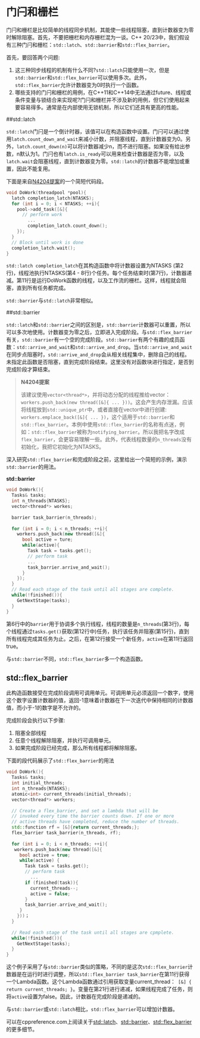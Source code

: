 # 门闩和栅栏

门闩和栅栏是比较简单的线程同步机制，其能使一些线程阻塞，直到计数器变为零时解除阻塞。首先，不要把栅栏和内存栅栏混为一谈。C++ 20/23中，我们假设有三种门闩和栅栏：`std::latch`、`std::barrier`和`std::flex_barrier`。

首先，要回答两个问题:

1. 这三种同步线程的机制有什么不同?`std::latch`只能使用一次，但是`std::barrier`和`std::flex_barrier`可以使用多次。此外，`std::flex_barrier`允许计数器变为0时执行一个函数。
2. 哪些支持的门闩和栅栏的用例，在C++11和C++14中无法通过future、线程或条件变量与锁结合来实现呢?门闩和栅栏并不涉及新的用例，但它们使用起来要容易得多。通常是在内部使用无锁机制，所以它们还具有更高的性能。

##std::latch

`std::latch`门闩是一个倒计时器，该值可以在构造函数中设置。门闩可以通过使用`latch.count_down_and_wait`来减小计数，并阻塞线程，直到计数器变为0。另外，`latch.count_down(n)`可以将计数器减少n，而不进行阻塞。如果没有给出参数，n默认为1。门闩也有`latch.is_ready`可以用来检查计数器是否为零，以及`latch.wait`会阻塞线程，直到计数器变为零。`std::latch`的计数器不能增加或重置，因此不能复用。

下面是来自[N4204提案]( http://www.open-std.org/jtc1/sc22/wg21/docs/papers/2014/n4204.html)的一个简短代码段。

```c++
void DoWork(threadpool *pool){
  latch completion_latch(NTASKS);
  for (int i = 0; i < NTASKS; ++i){
    pool->add_task([&]{
      // perform work
    	...
    	completion_latch.count_down();
    }); 
  }
  // Block until work is done
  completion_latch.wait();
}
```

`std::latch completion_latch`在其构造函数中将计数器设置为NTASKS (第2行)，线程池执行NTASKS(第4 - 8行)个任务。每个任务结束时(第7行)，计数器递减。第11行是运行DoWork函数的线程，以及工作流的栅栏。这样，线程就会阻塞，直到所有任务都完成。

`std::barrier`与`std::latch`非常相似。

##std::barrier

`std::latch`和`std::barrier`之间的区别是，`std::barrier`计数器可以重置，所以可以多次地使用。计数器变为零之后，立即进入完成阶段。与`std::flex_barrier`有关，`std::barrier`有一个空的完成阶段。`std::barrier`有两个有趣的成员函数：`std::arrive_and_wait`和`std::arrive_and_drop`。当`std::arrive_and_wait`在同步点阻塞时，`std::arrive_and_drop`会从相关线程集中，删除自己的线程。未指定此函数是否阻塞，直到完成阶段结束。这里没有对函数块进行指定，是否到完成阶段才算结束。

> **N4204提案**
>
> 该建议使用`vector<thread*>`，并将动态分配的线程推给vector：`workers.push_back(new thread([&]{ ... }))`。这会产生内存泄漏。应该将线程放到`std::unique_ptr`中，或者直接在vector中进行创建: `workers.emplace_back([&]{ ... })`，这个适用于`std::barrier`和`std::flex_barrier`。本例中使用`std::flex_barrier`的名称有点迷，例如：`std::flex_barrier`被称为`notifying_barrier`。所以我把名字改成`flex_barrier`，会更容易理解一些。此外，代表线程数量的`n_threads`没有初始化，我把它初始化为NTASKS。

深入研究`std::flex_barrier`和完成阶段之前，这里给出一个简短的示例，演示`std::barrier`的用法。

**std::barrier**

```c++
void DoWork(){
  Tasks& tasks;
  int n_threads{NTASKS};
  vector<thread*> workes;
  
  barrier task_barrier(n_threads);
  
  for (int i = 0; i < n_threads; ++i){
    workers.push_back(new thread([&]{
      bool active = ture;
      while(active){
        Task task = tasks.get();
        // perform task
        ...
        task_barrier.arrive_and_wait();
      }
    });
  }
  // Read each stage of the task until all stages are complete.
  while(!finished()){
    GetNextStage(tasks);
  }
}
```

第6行中的`barrier`用于协调多个执行线程，线程的数量是`n_threads`(第3行)，每个线程通过`tasks.get()`获取(第12行中)任务，执行该任务并阻塞(第15行)，直到所有线程完成其任务为止。之后，在第12行接受一个新任务，`active`在第11行返回true。

与`std::barrier`不同，`std::flex_barrier`多一个构造函数。

## std::flex_barrier

此构造函数接受在完成阶段调用可调用单元。可调用单元必须返回一个数字，使用这个数字设置计数器的值，返回-1意味着计数器在下一次迭代中保持相同的计数器值，而小于-1的数字是不允许的。

完成阶段会执行以下步骤:

1. 阻塞全部线程
2. 任意个线程解除阻塞，并执行可调用单元。
3. 如果完成阶段已经完成，那么所有线程都将解除阻塞。

下面的段代码展示了`std::flex_barrier`的用法

```c++
void DoWork(){
  Tasks& tasks;
  int initial_threads;
  int n_threads{NTASKS};
  atomic<int> current_threads(initial_threads);
  vector<thread*> workers;
  
  // Create a flex_barrier, and set a lambda that will be
  // invoked every time the barrier counts down. If one or more
  // active threads have completed, reduce the number of threads.
  std::function rf = [&]{return current_threads;};
  flex_barrier task_barrier(n_threads, rf);
  
  for (int i = 0; i < n_threads; ++i){
   workers.push_back(new thread([&]{
     bool active = true;
     while(active) {
       Task task = tasks.get();
       // perform task
     	 ...
       if (finished(task)){
         current_threads--;
         active = false;
       }
       task_barrier.arrive_and_wait();
     }     
    }))； 
  }
  
  // Read each stage of the task until all stages are cpmplete.
  while(!finished()){
    GetNextStage(tasks);
  }
}
```

这个例子采用了与`std::barrier`类似的策略，不同的是这次`std::flex_barrier`计数器是在运行时进行调整，所以`std::flex_barrier task_barrier`在第11行获得一个Lambda函数。这个Lambda函数通过引用获取变量current_thread：` [&] { return current_threads; }`。变量在第21行进行递减，如果线程完成了任务，则将`active`设置为false。因此，计数器在完成阶段是递减的。

与`std::barrier`或`std::latch`相比，`std::flex_barrier`可以增加计数器。

可以在cppreference.com上阅读关于[std::latch](http://en.cppreference.com/w/cpp/experimental/latch)、[std::barrier]( http://en.cppreference.com/w/cpp/experimental/barrier)、[std::flex_barrier](http://en.cppreference.com/w/cpp/experimental/flex_barrier)的更多细节。